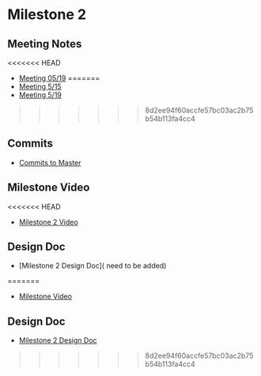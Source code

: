# Milestone 2

## Meeting Notes
<<<<<<< HEAD

- [Meeting 05/19](https://github.com/ECS153/final-project-mljm/blob/master/Meeting/Meeting%200519.md)
=======
- [Meeting 5/15](https://github.com/ECS153/final-project-mljm/blob/master/Meeting/Meeting%200515.md)
- [Meeting 5/19]()
>>>>>>> 8d2ee94f60accfe57bc03ac2b75b54b113fa4cc4

## Commits

- [Commits to Master](https://github.com/ECS153/final-project-mljm/commits/master)

## Milestone Video

<<<<<<< HEAD
- [Milestone 2 Video](https://github.com/ECS153/final-project-mljm/blob/master/MS2.mp4)

## Design Doc

 - [Milestone 2 Design Doc]( need to be added)

=======
- [Milestone  Video]()

## Design Doc

 - [Milestone 2 Design Doc]() 
>>>>>>> 8d2ee94f60accfe57bc03ac2b75b54b113fa4cc4
